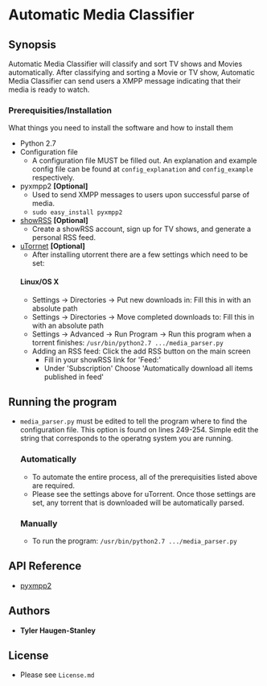 # Automatic Media Classifier

## Synopsis

Automatic Media Classifier will classify and sort TV shows and Movies automatically. After classifying and sorting a Movie or TV show, Automatic Media Classifier can send users a XMPP message indicating that their media is ready to watch.


### Prerequisities/Installation

What things you need to install the software and how to install them
- Python 2.7
- Configuration file
    - A configuration file MUST be filled out. An explanation and example config file can be found at ```config_explanation``` and ```config_example``` respectively. 
- pyxmpp2 **[Optional]**
    -  Used to send XMPP messages to users upon successful parse of media. 
    - ``` sudo easy_install pyxmpp2 ```
- [showRSS](http://new.showrss.info) **[Optional]**
    - Create a showRSS account, sign up for TV shows, and generate a personal RSS feed.
- [uTorrnet](http://www.utorrent.com/) **[Optional]**
    - After installing utorrent there are a few settings which need to be set:
    #### Linux/OS X
    - Settings -> Directories -> Put new downloads in: Fill this in with an absolute path
    - Settings -> Directories -> Move completed downloads to: Fill this in with an absolute path
    - Settings -> Advanced -> Run Program -> Run this program when a torrent finishes: ```/usr/bin/python2.7 .../media_parser.py```
    - Adding an RSS feed: Click the add RSS button on the main screen
        - Fill in your showRSS link for 'Feed:'
        - Under 'Subscription' Choose 'Automatically download all items published in feed'

## Running the program
- ```media_parser.py``` must be edited to tell the program where to find the configuration file. This option is found on lines 249-254. Simple edit the string that corresponds to the operatng system you are running. 
    ### Automatically
    - To automate the entire process, all of the prerequisities listed above are required.
    - Please see the settings above for uTorrent. Once those settings are set, any torrent that is downloaded will be automatically parsed. 

    ### Manually
    - To run the program: ```/usr/bin/python2.7 .../media_parser.py```

## API Reference
- [pyxmpp2](https://github.com/Jajcus/pyxmpp2)

## Authors

* **Tyler Haugen-Stanley**

## License

- Please see ```License.md```


